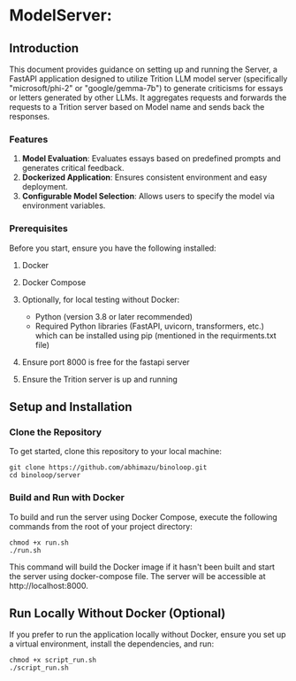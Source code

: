 # ModelServer:

## Introduction

This document provides guidance on setting up and running the Server, a FastAPI application designed to utilize Trition LLM model server (specifically "microsoft/phi-2" or "google/gemma-7b") to generate criticisms for essays or letters generated by other LLMs. It aggregates requests and forwards the requests to a Trition server based on Model name and sends back the responses.

### Features

1. **Model Evaluation**: Evaluates essays based on predefined prompts and generates critical feedback.
2. **Dockerized Application**: Ensures consistent environment and easy deployment.
3. **Configurable Model Selection**: Allows users to specify the model via environment variables.

### Prerequisites

Before you start, ensure you have the following installed:

1. Docker
2. Docker Compose
3. Optionally, for local testing without Docker:
   - Python (version 3.8 or later recommended)
   - Required Python libraries (FastAPI, uvicorn, transformers, etc.) which can be installed using pip (mentioned in the requirments.txt file)

4. Ensure port 8000 is free for the fastapi server
5. Ensure the Trition server is up and running
   
## Setup and Installation

### Clone the Repository

To get started, clone this repository to your local machine:

```
git clone https://github.com/abhimazu/binoloop.git
cd binoloop/server
```

### Build and Run with Docker

To build and run the server using Docker Compose, execute the following commands from the root of your project directory:

```
chmod +x run.sh
./run.sh
```

This command will build the Docker image if it hasn't been built and start the server using docker-compose file. The server will be accessible at http://localhost:8000.

## Run Locally Without Docker (Optional)

If you prefer to run the application locally without Docker, ensure you set up a virtual environment, install the dependencies, and run:

```
chmod +x script_run.sh
./script_run.sh
```


